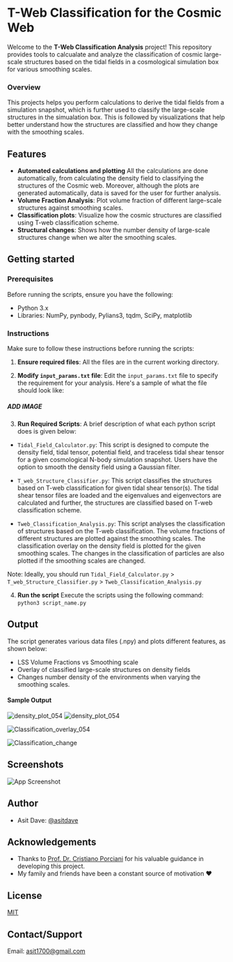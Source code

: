 
# T-Web Classification for the Cosmic Web

Welcome to the **T-Web Classification Analysis** project! This repository provides tools to calcualate and analyze the classification of cosmic large-scale structures based on the tidal fields in a cosmological simulation box for various smoothing scales. 

### Overview
This projects helps you perform calculations to derive the tidal fields from a simulation snapshot, which is further used to classify the large-scale structures in the simualation box. This is followed by visualizations that help better understand how the structures are classified and how they change with the smoothing scales.










## Features

- **Automated calculations and plotting** All the calculations are done automatically, from calculating the density field to classifying the structures of the Cosmic web. Moreover, although the plots are generated automatically, data is saved for the user for further analysis.
- **Volume Fraction Analysis**: Plot volume fraction of different large-scale structures against smoothing scales.
- **Classification plots**: Visualize how the cosmic structures are classified using T-web classification scheme.
- **Structural changes**: Shows how the number density of large-scale structures change when we alter the smoothing scales.


## Getting started
### Prerequisites
Before running the scripts, ensure you have the following:

- Python 3.x
- Libraries: NumPy, pynbody, Pylians3, tqdm, SciPy, matplotlib

### Instructions
Make sure to follow these instructions before running the scripts:
    
1. **Ensure required files**: All the files are in the current working directory.

2. **Modify `input_params.txt` file**: Edit the `input_params.txt` file to specify the requirement for your analysis. Here's a sample of what the file should look like:

##### ADD IMAGE ####

3. **Run Required Scripts**: A brief description of what each python script does is given below:
- `Tidal_Field_Calculator.py`: This script is designed to compute the density field, tidal tensor, potential field, and traceless tidal shear tensor for a given cosmological N-body simulation snapshot. Users have the option to smooth the density field using a Gaussian filter.

- `T_web_Structure_Classifier.py`: This script classifies the structures based on T-web classification for given tidal shear tensor(s). The tidal shear tensor files are loaded and the eigenvalues and eigenvectors are calculated and further, the structures are classified based on T-web classification scheme.

- `Tweb_Classification_Analysis.py`: This script analyses the classification of structures based on the T-web classification. The volume fractions of different structures are plotted against the smoothing scales. The classification overlay on the density field is plotted for the given smoothing scales. The changes in the classification of particles are also plotted if the smoothing scales are changed.

Note: Ideally, you should run `Tidal_Field_Calculator.py` > `T_web_Structure_Classifier.py` > `Tweb_Classification_Analysis.py` 


4. **Run the script** Execute the scripts using the following command:
``` python3 script_name.py ```
## Output
The script generates various data files (.npy) and plots different features, as shown below:
- LSS Volume Fractions vs Smoothing scale 
- Overlay of classified large-scale structures on density fields
- Changes number density of the environments when varying the smoothing scales.

#### Sample Output

![density_plot_054](plots/xy_plane_054.png)
![density_plot_054](plots/xy_plane_013.png)

<!-- ![Volume_frac_vs_Rs_plot](plots/volume_frac.png) -->

![Classification_overlay_054](plots/classification_overlay_054_xy.png)

![Classification_change](plots/classification_change_054_13_1.png)


## Screenshots

![App Screenshot](https://via.placeholder.com/468x300?text=App+Screenshot+Here)


## Author

- Asit Dave: [@asitdave](https://www.github.com/asitdave)


## Acknowledgements

 - Thanks to [Prof. Dr. Cristiano Porciani](https://astro.uni-bonn.de/en/m/porciani) for his valuable guidance in developing this project.
 - My family and friends have been a constant source of motivation ❤️

## License

[MIT](https://choosealicense.com/licenses/mit/)


## Contact/Support

Email: [asit1700@gmail.com](mailto:asit1700@gmail.com)

